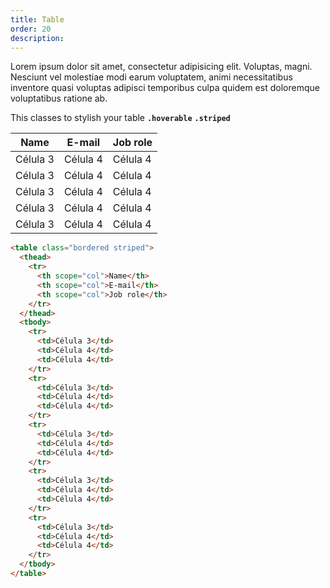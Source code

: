 ```yaml
---
title: Table
order: 20
description: 
---
```


Lorem ipsum dolor sit amet, consectetur adipisicing elit. Voluptas, magni. Nesciunt vel molestiae modi earum voluptatem, animi necessitatibus inventore quasi voluptas adipisci temporibus culpa quidem est doloremque voluptatibus ratione ab.

This classes to stylish your table
**`.hoverable`** **`.striped`** 

<div class="box-container">

<table class="bordered striped"><thead><tr><th scope="col">Name</th><th scope="col">E-mail</th><th scope="col">Job role</th></tr></thead><tbody><tr><td>Célula 3</td><td>Célula 4</td><td>Célula 4</td></tr><tr><td>Célula 3</td><td>Célula 4</td><td>Célula 4</td></tr><tr><td>Célula 3</td><td>Célula 4</td><td>Célula 4</td></tr><tr><td>Célula 3</td><td>Célula 4</td><td>Célula 4</td></tr><tr><td>Célula 3</td><td>Célula 4</td><td>Célula 4</td></tr></tbody></table>

</div>

```html
<table class="bordered striped">
  <thead>
    <tr>
      <th scope="col">Name</th>
      <th scope="col">E-mail</th>
      <th scope="col">Job role</th>
    </tr>
  </thead>
  <tbody>
    <tr>
      <td>Célula 3</td>
      <td>Célula 4</td>
      <td>Célula 4</td>
    </tr>
    <tr>
      <td>Célula 3</td>
      <td>Célula 4</td>
      <td>Célula 4</td>
    </tr>
    <tr>
      <td>Célula 3</td>
      <td>Célula 4</td>
      <td>Célula 4</td>
    </tr>
    <tr>
      <td>Célula 3</td>
      <td>Célula 4</td>
      <td>Célula 4</td>
    </tr>
    <tr>
      <td>Célula 3</td>
      <td>Célula 4</td>
      <td>Célula 4</td>
    </tr>
  </tbody>
</table>
```
